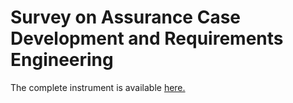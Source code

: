 # Survey on Assurance Case Development and Requirements Engineering

The complete instrument is available [here.](https://github.com/ccalmendra/survey-acd-re/blob/master/Survey%20ACD-RE%20-%20instrument.pdf)

